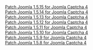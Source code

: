 [Patch Joomla 1.5.15 for Joomla Captcha 4](http://code.google.com/p/joomla15captcha/downloads/detail?name=JC45_Patch_Joomla1.5.15_for_JCapthca_rev2.zip)
<br>
<a href='http://code.google.com/p/joomla15captcha/downloads/detail?name=JC45_Patch_Joomla1.5.14_for_JCapthca.zip&can=1'>Patch Joomla 1.5.14 for Joomla Captcha 4</a>
<br>
<a href='http://code.google.com/p/joomla15captcha/downloads/detail?name=JC45_Patch_Joomla1.5.13_for_JCapthca.zip&can=1'>Patch Joomla 1.5.13 for Joomla Captcha 4</a>
<br>
<a href='http://code.google.com/p/joomla15captcha/downloads/detail?name=JC45_Patch_Joomla1.5.12_for_JCapthca.zip&can=1'>Patch Joomla 1.5.12 for Joomla Captcha 4</a>
<br>
<a href='http://code.google.com/p/joomla15captcha/downloads/detail?name=JC45_Patch_Joomla1.5.11_for_JCapthca.zip&can=1'>Patch Joomla 1.5.11 for Joomla Captcha 4</a>
<br>
<a href='http://code.google.com/p/joomla15captcha/downloads/detail?name=JC45_Patch_Joomla1.5.10_for_JCapthca.zip&can=1'>Patch Joomla 1.5.10 for Joomla Captcha 4</a>
<br>
<a href='http://code.google.com/p/joomla15captcha/downloads/detail?name=JC43_Patch_Joomla1.5.9_for_JCapthca.zip&can=1'>Patch Joomla 1.5.9 for Joomla Captcha 4</a>
<br>
<a href='http://code.google.com/p/joomla15captcha/downloads/detail?name=JC43_Patch_Joomla1.5.8_for_JCapthca430_2008-11-27.zip&can=4'>Patch Joomla 1.5.8 for Joomla Captcha 4</a>